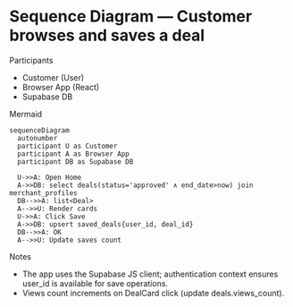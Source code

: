 # Sequence Diagram — Customer browses and saves a deal

Participants
- Customer (User)
- Browser App (React)
- Supabase DB

Mermaid
```mermaid
sequenceDiagram
  autonumber
  participant U as Customer
  participant A as Browser App
  participant DB as Supabase DB

  U->>A: Open Home
  A->>DB: select deals(status='approved' ∧ end_date>now) join merchant_profiles
  DB-->>A: list<Deal>
  A-->>U: Render cards
  U->>A: Click Save
  A->>DB: upsert saved_deals{user_id, deal_id}
  DB-->>A: OK
  A-->>U: Update saves count
```

Notes
- The app uses the Supabase JS client; authentication context ensures user_id is available for save operations.
- Views count increments on DealCard click (update deals.views_count).
